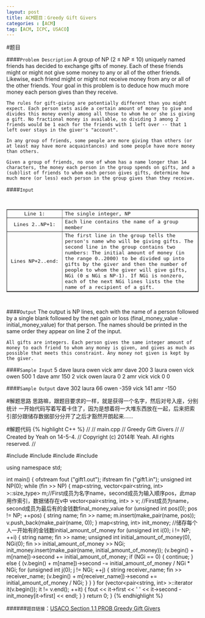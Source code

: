```yaml
---
layout: post
title: ACM题目：Greedy Gift Givers
categories : [ACM]
tag: [ACM, ICPC, USACO]
---
```


#题目

####`Problem Description`
	A group of NP (2 ≤ NP ≤ 10) uniquely named friends has decided to exchange gifts of money. Each of these friends might or might not give some money to any or all of the other friends. Likewise, each friend might or might not receive money from any or all of the other friends. Your goal in this problem is to deduce how much more money each person gives than they receive.

	The rules for gift-giving are potentially different than you might expect. Each person sets aside a certain amount of money to give and divides this money evenly among all those to whom he or she is giving a gift. No fractional money is available, so dividing 3 among 2 friends would be 1 each for the friends with 1 left over -- that 1 left over stays in the giver's "account".

	In any group of friends, some people are more giving than others (or at least may have more acquaintances) and some people have more money than others.

	Given a group of friends, no one of whom has a name longer than 14 characters, the money each person in the group spends on gifts, and a (sub)list of friends to whom each person gives gifts, determine how much more (or less) each person in the group gives than they receive.

####`Input`
<pre>
	<table border="1">
	    <tbody>
	        <tr>
	            <td align="middle" style="width:131px">Line 1:</td>
	            <td>The single integer, NP</td>
	        </tr>
	        <tr>
	            <td align="middle">Lines 2..NP+1: </td>
	            <td>Each line contains the name of a group member</td>
	        </tr>
	        <tr>
	        	<td align="middle">Lines NP+2..end: </td>
	        	<td>The first line in the group tells the person's name who will be giving gifts.
The second line in the group contains two numbers: The initial amount of money (in the range 0..2000) to be divided up into gifts by the giver and then the number of people to whom the giver will give gifts, NGi (0 ≤ NGi ≤ NP-1).
If NGi is nonzero, each of the next NGi lines lists the the name of a recipient of a gift.</td>
	        </tr>
	    </tbody>
	</table>
</pre>

####`Output`
	The output is NP lines, each with the name of a person followed by a single blank followed by the net gain or loss (final_money_value - initial_money_value) for that person. The names should be printed in the same order they appear on line 2 of the input.

	All gifts are integers. Each person gives the same integer amount of money to each friend to whom any money is given, and gives as much as possible that meets this constraint. Any money not given is kept by the giver.

####`Sample Input`
	5
	dave
	laura
	owen
	vick
	amr
	dave
	200 3
	laura
	owen
	vick
	owen
	500 1
	dave
	amr
	150 2
	vick
	owen
	laura
	0 2
	amr
	vick
	vick
	0 0

####`Sample Output`
	dave 302
	laura 66
	owen -359
	vick 141
	amr -150

#解题思路
	思路嘛，跟题目要求的一样，就是获得一个名字，然后对号入座，分别统计
	一开始代码写着写着卡住了，因为是想着将一大堆东西放在一起，后来把索引部分跟储存数据部分分开了之后才豁然开朗起来……

#解题代码
{% highlight C++ %}
//
//  main.cpp
//  Greedy Gift Givers
//
//  Created by Yeah on 14-5-4.
//  Copyright (c) 2014年 Yeah. All rights reserved.
//

#include <fstream>
#include <string>
#include <map>
#include <vector>

using namespace std;

int main() {
    ofstream fout ("gift1.out");
    ifstream fin ("gift1.in");
    unsigned int NP(0);
    while (fin >> NP)
    {
        map<string, vector<pair<string, int> >::size_type> m;//First成员为名字name，second成员为输入顺序pos，此map用作索引，数据储存在v中
        vector<pair<string, int> > v;                        //First成员为name，second成员为最后有的金钱数final_money_value
        for (unsigned int pos(0); pos != NP; ++pos)
        {
            string name;
            fin >> name;
            m.insert(make_pair(name, pos));
            v.push_back(make_pair(name, 0));
        }
        map<string, int> init_money;                         //储存每个人一开始有的金钱数initial_amount_of_money
        for (unsigned int i(0); i != NP; ++i)
        {
            string name;
            fin >> name;
            unsigned int initial_amount_of_money(0), NGi(0);
            fin >> initial_amount_of_money >> NGi;
            init_money.insert(make_pair(name, initial_amount_of_money));
            (v.begin() + m[name])->second += initial_amount_of_money;
            if (NGi == 0)
            {
                continue;
            }
            else
            {
                (v.begin() + m[name])->second -= initial_amount_of_money / NGi * NGi;
                for (unsigned int j(0); j != NGi; ++j)
                {
                    string receiver_name;
                    fin >> receiver_name;
                    (v.begin() + m[receiver_name])->second += initial_amount_of_money / NGi;
                }
            }
        }
        for (vector<pair<string, int> >::iterator it(v.begin()); it != v.end(); ++it)
        {
            fout << it->first << ' ' << it->second - init_money[it->first] << endl;
        }
    }
    return 0;
}
{% endhighlight %}


######`题目链接`：[USACO Section 1.1 PROB Greedy Gift Givers](http://cerberus.delos.com:790/usacoprob2?a=6V5QW9LPmtD&S=gift1)
